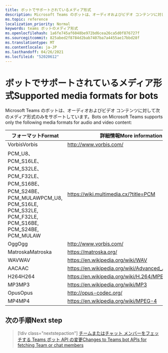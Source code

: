 ```yaml
---
title: ボットでサポートされているメディア形式
description: Microsoft Teams のボットは、オーディオおよびビデオ コンテンツに対して次のメディア形式のみをサポートしています。
ms.topic: reference
localization_priority: Normal
keywords: teams ボットのメディア形式
ms.openlocfilehash: 1a6fe745af6048be972bd6cea26ca5d0f876727f
ms.sourcegitcommit: 825abed2f8784d2bab7407ba7a4455ae17bbd28f
ms.translationtype: MT
ms.contentlocale: ja-JP
ms.lasthandoff: 04/26/2021
ms.locfileid: "52020612"
---
```

# <a name="supported-media-formats-for-bots"></a><span data-ttu-id="ab335-104">ボットでサポートされているメディア形式</span><span class="sxs-lookup"><span data-stu-id="ab335-104">Supported media formats for bots</span></span>

<span data-ttu-id="ab335-105">Microsoft Teams のボットは、オーディオおよびビデオ コンテンツに対して次のメディア形式のみをサポートしています。</span><span class="sxs-lookup"><span data-stu-id="ab335-105">Bots on Microsoft Teams supports only the following media formats for audio and video content:</span></span>

| <span data-ttu-id="ab335-106">フォーマット</span><span class="sxs-lookup"><span data-stu-id="ab335-106">Format</span></span> | <span data-ttu-id="ab335-107">詳細情報</span><span class="sxs-lookup"><span data-stu-id="ab335-107">More information</span></span> |
| --- | --- |
| <span data-ttu-id="ab335-108">Vorbis</span><span class="sxs-lookup"><span data-stu-id="ab335-108">Vorbis</span></span> | http://www.vorbis.com/ |
| <span data-ttu-id="ab335-109">PCM_U8、PCM_S16LE、PCM_S32LE、PCM_F32LE、PCM_S16BE、PCM_S24BE、PCM_MULAW</span><span class="sxs-lookup"><span data-stu-id="ab335-109">PCM_U8, PCM_S16LE, PCM_S32LE, PCM_F32LE, PCM_S16BE, PCM_S24BE, PCM_MULAW</span></span> | https://wiki.multimedia.cx/?title=PCM |
| <span data-ttu-id="ab335-110">Ogg</span><span class="sxs-lookup"><span data-stu-id="ab335-110">Ogg</span></span> | http://www.vorbis.com/ |
| <span data-ttu-id="ab335-111">Matroska</span><span class="sxs-lookup"><span data-stu-id="ab335-111">Matroska</span></span> | https://matroska.org/ |
| <span data-ttu-id="ab335-112">WAV</span><span class="sxs-lookup"><span data-stu-id="ab335-112">WAV</span></span> | https://en.wikipedia.org/wiki/WAV |
| <span data-ttu-id="ab335-113">AAC</span><span class="sxs-lookup"><span data-stu-id="ab335-113">AAC</span></span> | https://en.wikipedia.org/wiki/Advanced_Audio_Coding |
| <span data-ttu-id="ab335-114">H264</span><span class="sxs-lookup"><span data-stu-id="ab335-114">H264</span></span> | https://en.wikipedia.org/wiki/H.264/MPEG-4_AVC |
| <span data-ttu-id="ab335-115">MP3</span><span class="sxs-lookup"><span data-stu-id="ab335-115">MP3</span></span> | https://en.wikipedia.org/wiki/MP3 |
| <span data-ttu-id="ab335-116">Opus</span><span class="sxs-lookup"><span data-stu-id="ab335-116">Opus</span></span> | http://opus-codec.org/ |
| <span data-ttu-id="ab335-117">MP4</span><span class="sxs-lookup"><span data-stu-id="ab335-117">MP4</span></span> | https://en.wikipedia.org/wiki/MPEG-4 |

## <a name="next-step"></a><span data-ttu-id="ab335-118">次の手順</span><span class="sxs-lookup"><span data-stu-id="ab335-118">Next step</span></span>

> [!div class="nextstepaction"]
> [<span data-ttu-id="ab335-119">チームまたはチャット メンバーをフェッチする Teams ボット API の変更</span><span class="sxs-lookup"><span data-stu-id="ab335-119">Changes to Teams bot APIs for fetching Team or chat members</span></span>](~/resources/team-chat-member-api-changes.md)
